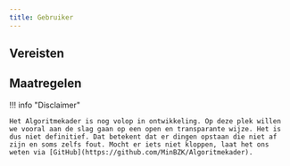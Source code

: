 ```yaml
---
title: Gebruiker
---
```


## Vereisten

<!-- list_vereisten rollen/gebruiker no-rol -->

## Maatregelen

<!-- list_maatregelen rollen/gebruiker no-rol -->

!!! info "Disclaimer"

    Het Algoritmekader is nog volop in ontwikkeling. Op deze plek willen we vooral aan de slag gaan op een open en transparante wijze. Het is dus niet definitief. Dat betekent dat er dingen opstaan die niet af zijn en soms zelfs fout. Mocht er iets niet kloppen, laat het ons weten via [GitHub](https://github.com/MinBZK/Algoritmekader).